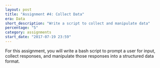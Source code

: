 ```yaml
---
layout: post
title: "Assignment #4: Collect Data"
era: Data
short_description: "Write a script to collect and manipulate data"
percentage: "5"
category: assignments
start_date: "2017-07-19 23:59"
---
```


For this assignment, you will write a bash script to prompt a user for input, collect responses, and manipulate those responses into a structured data format. 